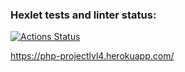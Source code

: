 ### Hexlet tests and linter status:
[![Actions Status](https://github.com/NeoSolution1998/php-project-lvl4/workflows/hexlet-check/badge.svg)](https://github.com/NeoSolution1998/php-project-lvl4/actions)


https://php-projectlvl4.herokuapp.com/